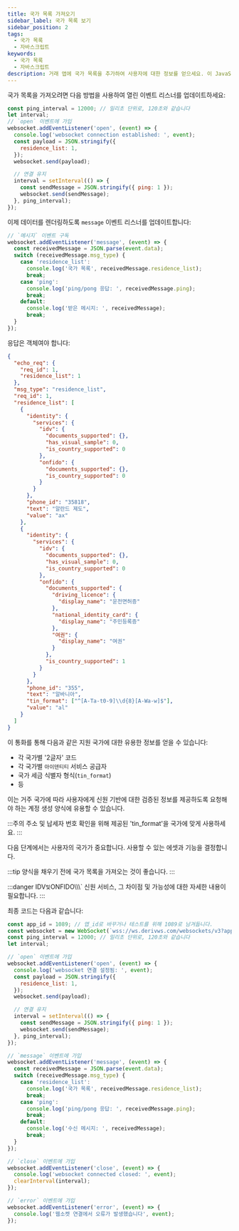 ```yaml
---
title: 국가 목록 가져오기
sidebar_label: 국가 목록 보기
sidebar_position: 2
tags:
  - 국가 목록
  - 자바스크립트
keywords:
  - 국가 목록
  - 자바스크립트
description: 거래 앱에 국가 목록을 추가하여 사용자에 대한 정보를 얻으세요. 이 JavaScript API 예제를 통해 그 방법을 알아보세요.
---
```


<!-- :::caution
You can learn more about countries [here](/docs/terminology/trading/residence-list)
::: -->

국가 목록을 가져오려면 다음 방법을 사용하여 열린 이벤트 리스너를 업데이트하세요:

```js title="index.js" showLineNumbers
const ping_interval = 12000; // 밀리초 단위로, 120초와 같습니다
let interval;
// `open` 이벤트에 가입
websocket.addEventListener('open', (event) => {
  console.log('websocket connection established: ', event);
  const payload = JSON.stringify({
    residence_list: 1,
  });
  websocket.send(payload);

  // 연결 유지
  interval = setInterval(() => {
    const sendMessage = JSON.stringify({ ping: 1 });
    websocket.send(sendMessage);
  }, ping_interval);
});
```

이제 데이터를 렌더링하도록 `message` 이벤트 리스너를 업데이트합니다:

```js title="index.js" showLineNumbers
// `메시지` 이벤트 구독
websocket.addEventListener('message', (event) => {
  const receivedMessage = JSON.parse(event.data);
  switch (receivedMessage.msg_type) {
    case 'residence_list':
      console.log('국가 목록', receivedMessage.residence_list);
      break;
    case 'ping':
      console.log('ping/pong 응답: ', receivedMessage.ping);
      break;
    default:
      console.log('받은 메시지: ', receivedMessage);
      break;
  }
});
```

응답은 객체여야 합니다:

```json showLineNumbers
{
  "echo_req": {
    "req_id": 1,
    "residence_list": 1
  },
  "msg_type": "residence_list",
  "req_id": 1,
  "residence_list": [
    {
      "identity": {
        "services": {
          "idv": {
            "documents_supported": {},
            "has_visual_sample": 0,
            "is_country_supported": 0
          },
          "onfido": {
            "documents_supported": {},
            "is_country_supported": 0
          }
        }
      },
      "phone_id": "35818",
      "text": "알란드 제도",
      "value": "ax"
    },
    {
      "identity": {
        "services": {
          "idv": {
            "documents_supported": {},
            "has_visual_sample": 0,
            "is_country_supported": 0
          },
          "onfido": {
            "documents_supported": {
              "driving_licence": {
                "display_name": "운전면허증"
              },
              "national_identity_card": {
                "display_name": "주민등록증"
              },
              "여권": {
                "display_name": "여권"
              }
            },
            "is_country_supported": 1
          }
        }
      },
      "phone_id": "355",
      "text": "알바니아",
      "tin_format": ["^[A-Ta-t0-9]\\d{8}[A-Wa-w]$"],
      "value": "al"
    }
  ]
}
```

이 통화를 통해 다음과 같은 지원 국가에 대한 유용한 정보를 얻을 수 있습니다:

- 각 국가별 '2글자' 코드
- 각 국가별 `아이덴티티` 서비스 공급자
- 국가 세금 식별자 형식(`tin_format`)
- 등

이는 거주 국가에 따라 사용자에게 신원 기반에 대한 검증된 정보를 제공하도록 요청해야 하는 계정 생성 양식에 유용할 수 있습니다.

:::주의
주소 및 납세자 번호 확인을 위해 제공된 'tin_format'을 국가에 맞게 사용하세요.
:::

다음 단계에서는 사용자의 국가가 중요합니다. 사용할 수 있는 에셋과 기능을 결정합니다.

:::tip
양식을 채우기 전에 국가 목록을 가져오는 것이 좋습니다.
:::

:::danger
IDV`및`ONFIDO\\\\\\\` 신원 서비스, 그 차이점 및 가능성에 대한 자세한 내용이 필요합니다.
:::

최종 코드는 다음과 같습니다:

```js title="index.js" showLineNumbers
const app_id = 1089; // 앱_id로 바꾸거나 테스트를 위해 1089로 남겨둡니다.
const websocket = new WebSocket(`wss://ws.derivws.com/websockets/v3?app_id=${app_id}`);
const ping_interval = 12000; // 밀리초 단위로, 120초와 같습니다
let interval;

// `open` 이벤트에 가입
websocket.addEventListener('open', (event) => {
  console.log('websocket 연결 설정됨: ', event);
  const payload = JSON.stringify({
    residence_list: 1,
  });
  websocket.send(payload);

  // 연결 유지
  interval = setInterval(() => {
    const sendMessage = JSON.stringify({ ping: 1 });
    websocket.send(sendMessage);
  }, ping_interval);
});

// `message` 이벤트에 가입
websocket.addEventListener('message', (event) => {
  const receivedMessage = JSON.parse(event.data);
  switch (receivedMessage.msg_type) {
    case 'residence_list':
      console.log('국가 목록', receivedMessage.residence_list);
      break;
    case 'ping':
      console.log('ping/pong 응답: ', receivedMessage.ping);
      break;
    default:
      console.log('수신 메시지: ', receivedMessage);
      break;
  }
});

// `close` 이벤트에 가입
websocket.addEventListener('close', (event) => {
  console.log('websocket connected closed: ', event);
  clearInterval(interval);
});

// `error` 이벤트에 가입
websocket.addEventListener('error', (event) => {
  console.log('웹소켓 연결에서 오류가 발생했습니다', event);
});
```
